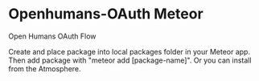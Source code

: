 # Openhumans-OAuth Meteor
Open Humans OAuth Flow

Create and place package into local packages folder in your Meteor app. Then add package with "meteor add [package-name]". Or you can install from the Atmosphere.
